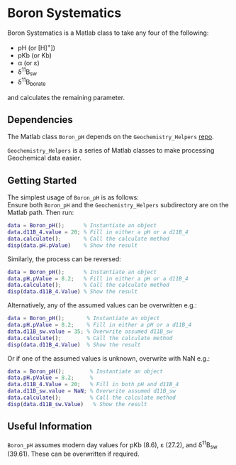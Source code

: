 # Boron Systematics
Boron Systematics is a Matlab class to take any four of the following:  
- pH (or [H]<sup>+</sup>])  
- pKb (or Kb)  
- &alpha; (or &epsilon;)  
- &delta;<sup>11</sup>B<sub>sw</sub>  
- &delta;<sup>11</sup>B<sub>borate</sub>  

and calculates the remaining parameter.

## Dependencies
The Matlab class ```Boron_pH``` depends on the ```Geochemistry_Helpers``` [repo](https://github.com/St-Andrews-Isotope-Geochemistry/Geochemistry_Helpers).

```Geochemistry_Helpers``` is a series of Matlab classes to make processing Geochemical data easier.

## Getting Started  
The simplest usage of ```Boron_pH``` is as follows:  
Ensure both ```Boron_pH``` and the ```Geochemistry_Helpers``` subdirectory are on the Matlab path.
Then run:
```MATLAB
data = Boron_pH();      % Instantiate an object
data.d11B_4.value = 20; % Fill in either a pH or a d11B_4
data.calculate();       % Call the calculate method
disp(data.pH.pValue)    % Show the result
```

Similarly, the process can be reversed:
```MATLAB
data = Boron_pH();      % Instantiate an object
data.pH.pValue = 8.2;   % Fill in either a pH or a d11B_4
data.calculate();       % Call the calculate method
disp(data.d11B_4.Value) % Show the result
```

Alternatively, any of the assumed values can be overwritten e.g.:
```MATLAB
data = Boron_pH();       % Instantiate an object
data.pH.pValue = 8.2;    % Fill in either a pH or a d11B_4
data.d11B_sw.value = 35; % Overwrite assumed d11B_sw
data.calculate();        % Call the calculate method
disp(data.d11B_4.Value)  % Show the result
```

Or if one of the assumed values is unknown, overwrite with NaN e.g.:
```MATLAB
data = Boron_pH();        % Instantiate an object
data.pH.pValue = 8.2;     %
data.d11B_4.Value = 20;   % Fill in both pH and d11B_4
data.d11B_sw.value = NaN; % Overwrite assumed d11B_sw
data.calculate();         % Call the calculate method
disp(data.d11B_sw.Value)   % Show the result
```

## Useful Information
```Boron_pH``` assumes modern day values for pKb (8.6), &epsilon; (27.2), and &delta;<sup>11</sup>B<sub>sw</sub> (39.61). These can be overwritten if required.
